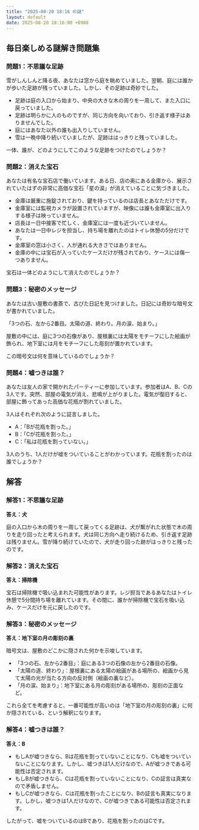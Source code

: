 ```yaml
---
title: "2025-08-20 18:16 の謎"
layout: default
date: 2025-08-20 18:16:00 +0900
---
```

## 毎日楽しめる謎解き問題集

### 問題1：不思議な足跡

雪がしんしんと降る夜、あなたは窓から庭を眺めていました。翌朝、庭には誰かが歩いた足跡が残っていました。しかし、その足跡は奇妙でした。

*   足跡は庭の入口から始まり、中央の大きな木の周りを一周して、また入口に戻っていました。
*   足跡は明らかに人のものですが、同じ方向を向いており、引き返す様子はありませんでした。
*   庭にはあなた以外の誰も出入りしていません。
*   雪は一晩中降り続いていましたが、足跡ははっきりと残っていました。

一体、誰が、どのようにしてこのような足跡をつけたのでしょうか？

### 問題2：消えた宝石

あなたは有名な宝石店で働いています。ある日、店の奥にある金庫から、展示されていたはずの非常に高価な宝石「星の涙」が消えていることに気づきました。

*   金庫は厳重に施錠されており、鍵を持っているのは店長とあなただけです。
*   金庫室には監視カメラが設置されていますが、映像には誰も金庫室に出入りする様子は映っていません。
*   店長は一日中接客で忙しく、金庫室には一度も近づいていません。
*   あなたは一日中レジを担当し、持ち場を離れたのはトイレ休憩の5分だけです。
*   金庫室の窓は小さく、人が通れる大きさではありません。
*   金庫の中には宝石が入っていたケースだけが残されており、ケースには傷一つありません。

宝石は一体どのようにして消えたのでしょうか？

### 問題3：秘密のメッセージ

あなたは古い屋敷の書斎で、古びた日記を見つけました。日記には奇妙な暗号文が書かれていました。

「3つの石、左から2番目。太陽の道、終わり。月の涙、始まり。」

屋敷の中には、庭に3つの石像があり、屋根裏には太陽をモチーフにした絵画が飾られ、地下室には月をモチーフにした彫刻が置かれています。

この暗号文は何を意味しているのでしょうか？

### 問題4：嘘つきは誰？

あなたは友人の家で開かれたパーティーに参加しています。参加者はA、B、Cの3人です。突然、部屋の電気が消え、悲鳴が上がりました。電気が復旧すると、部屋に飾ってあった高価な花瓶が割れていました。

3人はそれぞれ次のように証言しました。

*   A：「Bが花瓶を割った。」
*   B：「Cが花瓶を割った。」
*   C：「私は花瓶を割っていない。」

3人のうち、1人だけが嘘をついていることがわかっています。花瓶を割ったのは誰でしょうか？

## 解答

### 解答1：不思議な足跡

**答え：犬**

庭の入口から木の周りを一周して戻ってくる足跡は、犬が繋がれた状態で木の周りを走り回ったと考えられます。犬は同じ方向へ走り続けるため、引き返す足跡は残りません。雪が降り続けていたので、犬が走り回った跡がはっきりと残ったのです。

### 解答2：消えた宝石

**答え：掃除機**

宝石は掃除機で吸い込まれた可能性があります。レジ担当であるあなたはトイレ休憩で5分間持ち場を離れています。その間に、誰かが掃除機で宝石を吸い込み、ケースだけを元に戻したのです。

### 解答3：秘密のメッセージ

**答え：地下室の月の彫刻の裏**

暗号文は、屋敷のどこかに隠された何かを示唆しています。

*   「3つの石、左から2番目」：庭にある3つの石像の左から2番目の石像。
*   「太陽の道、終わり」：屋根裏にある太陽の絵画がある場所の、絵画から見て太陽の光が当たる方向の反対側（絵画の裏など）。
*   「月の涙、始まり」：地下室にある月の彫刻がある場所の、彫刻の正面など。

これら全てを考慮すると、一番可能性が高いのは「地下室の月の彫刻の裏」に何か隠されている、という解釈になります。

### 解答4：嘘つきは誰？

**答え：B**

*   もしAが嘘つきなら、Bは花瓶を割っていないことになり、Cも嘘をついていないことになります。しかし、嘘つきは1人だけなので、Aが嘘つきである可能性は否定されます。
*   もしBが嘘つきなら、Cは花瓶を割っていないことになり、Cの証言は真実なので矛盾しません。
*   もしCが嘘つきなら、Cは花瓶を割ったことになり、Bの証言も真実になります。しかし、嘘つきは1人だけなので、Cが嘘つきである可能性は否定されます。

したがって、嘘をついているのはBであり、花瓶を割ったのはCです。
